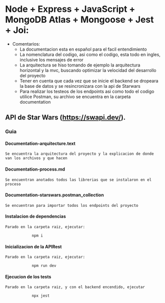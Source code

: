 # Node + Express + JavaScript + MongoDB Atlas + Mongoose + Jest + Joi:

- Comentarios:
  - La documentacion esta en español para el facil entendimiento
  - La nomenclatura del codigo, asi como el codigo, esta todo en ingles, inclusive los mensajes de error
  - La arquitectura se hiso tomando de ejemplo la arquitectura horizontal y la mvc, buscando optimizar la velocidad del desarrollo del proyecto
  - Tener en cuenta que cada vez que se inicie el backend se dropeara la base de datos y se resincronizara con la api de Starwars
  - Para realizar los testeos de los endpoints asi como todo el codigo utilice Postman, su archivo se encuentra en la carpeta documentation

## API de Star Wars (https://swapi.dev/).

### Guia

#### Documentation-arquitecture.text

`Se encuentra la arquitectura del proyecto y la explicacion de donde van los archivos y que hacen`

#### Documentation-process.md

`Se encuentran anotados todos las librerias que se instalaron en el proceso`

#### Documentation-starswars.postman_collection

`Se encuentran para importar todos los endpoints del proyecto`

#### Instalacion de dependencias

`Parado en la carpeta raiz, ejecutar:`

                npm i

#### Inicializacion de la APIRest

`Parado en la carpeta raiz, ejecutar:`

                npm run dev

#### Ejecucion de los tests

`Parado en la carpeta raiz, y con el backend encendido, ejecutar`

                npx jest

